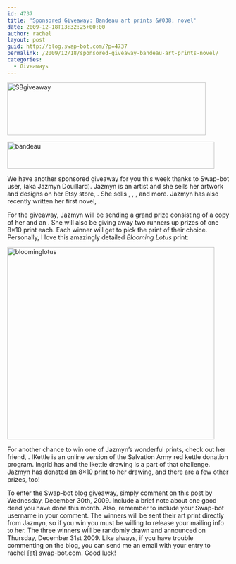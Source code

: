 ```yaml
---
id: 4737
title: 'Sponsored Giveaway: Bandeau art prints &#038; novel'
date: 2009-12-18T13:32:25+00:00
author: rachel
layout: post
guid: http://blog.swap-bot.com/?p=4737
permalink: /2009/12/18/sponsored-giveaway-bandeau-art-prints-novel/
categories:
  - Giveaways
---
```

<img src="http://blog.swap-bot.com/wp-content/uploads/2009/12/SBgiveaway.jpg" alt="SBgiveaway" title="SBgiveaway" width="450" height="120" class="aligncenter size-full wp-image-4738" srcset="http://blog.swap-bot.com/wp-content/uploads/2009/12/SBgiveaway-300x80.jpg 300w, http://blog.swap-bot.com/wp-content/uploads/2009/12/SBgiveaway.jpg 450w" sizes="(max-width: 450px) 100vw, 450px" />
  
[    <img src="http://blog.swap-bot.com/wp-content/uploads/2009/12/bandeau.jpg" alt="bandeau" title="bandeau" width="470" height="62" class="aligncenter size-full wp-image-4739" srcset="http://blog.swap-bot.com/wp-content/uploads/2009/12/bandeau-300x39.jpg 300w, http://blog.swap-bot.com/wp-content/uploads/2009/12/bandeau.jpg 470w" sizes="(max-width: 470px) 100vw, 470px" />](http://www.etsy.com/shop/bandeau)

We have another sponsored giveaway for you this week thanks to Swap-bot user, (aka Jazmyn Douillard). Jazmyn is an artist and she sells her artwork and designs on her Etsy store, . She sells , , , and more. Jazmyn has also recently written her first novel, .

For the giveaway, Jazmyn will be sending a grand prize consisting of a copy of her and an . She will also be giving away two runners up prizes of one 8&#215;10 print each. Each winner will get to pick the print of their choice. Personally, I love this amazingly detailed _Blooming Lotus_ print:

[  <img src="http://blog.swap-bot.com/wp-content/uploads/2009/12/bloominglotus.jpg" alt="bloominglotus" title="bloominglotus" width="470" height="437" class="aligncenter size-full wp-image-4740" />](http://www.etsy.com/view_listing.php?listing_id=15172892)

For another chance to win one of Jazmyn&#8217;s wonderful prints, check out her friend, . IKettle is an online version of the Salvation Army red kettle donation program. Ingrid has and the Ikettle drawing is a part of that challenge. Jazmyn has donated an 8&#215;10 print to her drawing, and there are a few other prizes, too! 

To enter the Swap-bot blog giveaway, simply comment on this post by Wednesday, December 30th, 2009. Include a brief note about one good deed you have done this month. Also, remember to include your Swap-bot username in your comment. The winners will be sent their art print directly from Jazmyn, so if you win you must be willing to release your mailing info to her. The three winners will be randomly drawn and announced on Thursday, December 31st 2009. Like always, if you have trouble commenting on the blog, you can send me an email with your entry to rachel [at] swap-bot.com. Good luck!